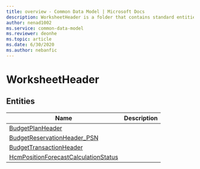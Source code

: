 ```yaml
---
title: overview - Common Data Model | Microsoft Docs
description: WorksheetHeader is a folder that contains standard entities related to the Common Data Model.
author: nenad1002
ms.service: common-data-model
ms.reviewer: deonhe
ms.topic: article
ms.date: 6/30/2020
ms.author: nebanfic
---
```


# WorksheetHeader


## Entities

|Name|Description|
|---|---|
|[BudgetPlanHeader](BudgetPlanHeader.md)||
|[BudgetReservationHeader_PSN](BudgetReservationHeader_PSN.md)||
|[BudgetTransactionHeader](BudgetTransactionHeader.md)||
|[HcmPositionForecastCalculationStatus](HcmPositionForecastCalculationStatus.md)||
